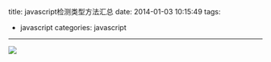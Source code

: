 title: javascript检测类型方法汇总
date: 2014-01-03 10:15:49
tags: 
- javascript
categories: javascript
---

![](/images/javascripttype.png)